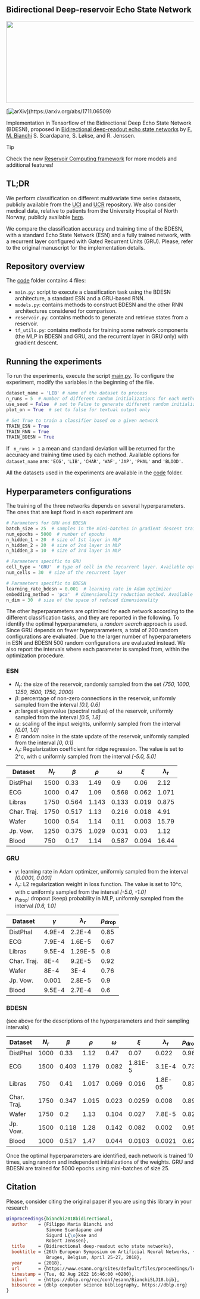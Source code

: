 ## Bidirectional Deep-reservoir Echo State Network

<img src="./imgs/BDESN.jpg" width="600" height="220">

[![arXiv](https://img.shields.io/badge/arXiv-1711.06509-b31b1b.svg?)](https://arxiv.org/abs/1711.06509)

Implementation in Tensorflow of the Bidirectional Deep Echo State Network (BDESN), proposed in [Bidirectional deep-readout echo state networks](https://arxiv.org/abs/1711.06509) by [F. M. Bianchi](https://sites.google.com/view/filippombianchi/home) S. Scardapane, S. Løkse, and R. Jenssen.

> [!TIP]
> Check the new [Reservoir Computing framework](https://github.com/FilippoMB/Reservoir-Computing-framework-for-multivariate-time-series-classification) for more models and additional features!

## TL;DR

We perform classification on different multivariate time series datasets, publicly available from the [UCI](https://archive.ics.uci.edu/ml/datasets.html) and [UCR](http://www.cs.ucr.edu/~eamonn/time_series_data/) repository.
We also consider medical data, relative to patients from the University Hospital of North Norway, publicly available [here](https://groups.google.com/forum/#!topic/ml-news/MQtVkxizrrU).

We compare the classification accuracy and training time of the BDESN, with a standard Echo State Network (ESN) and a fully trained network, with a recurrent layer configured with Gated Recurrent Units (GRU).
Please, refer to the original manuscript for the implementation details.

## Repository overview

The [code](https://github.com/FilippoMB/Bidirectional-Deep-Echo-State-Network/tree/master/code) folder contains 4 files:
* ```main.py```: script to execute a classification task using the BDESN architecture, a standard ESN and a GRU-based RNN.
* ```models.py```: contains methods to construct BDESN and the other RNN architectures considered for comparison.
* ```reservoir.py```: contains methods to generate and retrieve states from a reservoir.
* ```tf_utils.py```: contains methods for training some network components (the MLP in BDESN and GRU, and the recurrent layer in GRU only) with gradient descent.

## Running the experiments

To run the experiments, execute the script [main.py](https://github.com/FilippoMB/Bidirectional-Deep-Echo-State-Network/blob/master/code/main.py).
To configure the experiment, modify the variables in the beginning of the file.

```python
dataset_name = 'LIB' # name of the dataset to process
n_runs = 5  # number of different random initializations for each method
use_seed = False  # set to False to generate different random initializations at each execution
plot_on = True  # set to false for textual output only

# Set True to train a classifier based on a given network
TRAIN_ESN = True
TRAIN_RNN = True
TRAIN_BDESN = True

```

If ``` n_runs > 1``` a mean and standard deviation will be returned for the accuracy and training time used by each method.
Available options for ```dataset_name``` are: ```'ECG'```, ```'LIB'```, ```'CHAR'```, ```'WAF'```, ```'JAP'```, ```'PHAL'``` and ```'BLOOD'```.

All the datasets used in the experiments are available in the [code](https://github.com/FilippoMB/Bidirectional-Deep-Echo-State-Network/tree/master/dataset) folder.

## Hyperparameters configurations

The training of the three networks depends on several hyperparameters.
The ones that are kept fixed in each experiment are 

```python
# Parameters for GRU and BDESN
batch_size = 25  # samples in the mini-batches in gradient descent training
num_epochs = 5000  # number of epochs 
n_hidden_1 = 20  # size of 1st layer in MLP
n_hidden_2 = 20  # size of 2nd layer in MLP
n_hidden_3 = 10  # size of 3rd layer in MLP

# Parameters specific to GRU
cell_type = 'GRU'  # type of cell in the recurrent layer. Available options are 'RNN', 'GRU' and 'LSTM'
num_cells = 30  # size of the recurrent layer

# Parameters specific to BDESN
learning_rate_bdesn = 0.001  # learning rate in Adam optimizer
embedding_method = 'pca'  # dimensionality reduction method. Available options are 'identity', 'pca' and 'kpca'
n_dim = 30  # size of the space of reduced dimensionality
```

The other hyperparameters are optimized for each network according to the different classification tasks, and they are reported in the following.
To identify the optimal hyperparameters, a *random search* approach is used.
Since GRU depends on fewer hyperparameters, a total of 200 random configurations are evaluated.
Due to the larger number of hyperparameters in ESN and BDESN 500 random configurations are evaluated instead.
We also report the intervals where each parameter is sampled from, within the optimization procedure.

### ESN

* $N_r$: the size of the reservoir, randomly sampled from the set  *{750, 1000, 1250, 1500, 1750, 2000}*
* $\beta$: percentage of non-zero connections in the reservoir, uniformly sampled from the interval *[0.1, 0.6]*
* $\rho$: largest eigenvalue (spectral radius) of the reservoir, uniformly sampled from the interval *[0.5, 1.8]*
* $\omega$: scaling of the input weights, uniformly sampled from the interval *[0.01, 1.0]*
* $\xi$: random noise in the state update of the reservoir, uniformly sampled from the interval *[0, 0.1]*
* $\lambda_r$: Regularization coefficient for ridge regression. The value is set to 2^c, with c uniformly sampled from the interval *[-5.0, 5.0]*

Dataset | $N_r$ | $\beta$ | $\rho$ | $\omega$ | $\xi$ | $\lambda_r$
--- | ---| --- | --- | --- | --- | ---
DistPhal | 1500 | 0.33 | 1.49 | 0.9 | 0.06 | 2.12
ECG | 1000 | 0.47 | 1.09 | 0.568 | 0.062 | 1.071
Libras | 1750 | 0.564 | 1.143 | 0.133 | 0.019 | 0.875
Char. Traj. | 1750 | 0.517 | 1.13 | 0.216 | 0.018 | 4.91
Wafer | 1000 | 0.54 | 1.14 | 0.11 | 0.003 | 15.79
Jp. Vow. | 1250 | 0.375 | 1.029 | 0.031 | 0.03 | 1.12
Blood | 750 | 0.17 | 1.14 | 0.587 | 0.094 | 16.44 

### GRU

* $\gamma$: learning rate in Adam optimizer, uniformly sampled from the interval *[0.0001, 0.001]*
* $\lambda_r$: L2 regularization weight in loss function. The value is set to 10^c, with c uniformly sampled from the interval *[-5.0, -1.0]*
* $p_\text{drop}$: dropout (keep) probability in MLP, uniformly sampled from the interval *[0.6, 1.0]*

Dataset | $\gamma$ | $\lambda_r$ | $p_\text{drop}$
--- | --- | --- | ---
DistPhal | 4.9E-4 | 2.2E-4 | 0.85
ECG | 7.9E-4 | 1.6E-5 | 0.67
Libras | 9.5E-4 | 1.29E-5 | 0.8
Char. Traj. | 8E-4 | 9.2E-5 | 0.92
Wafer | 8E-4 | 3E-4 | 0.76
Jp. Vow. | 0.001 | 2.8E-5 | 0.9
Blood | 9.5E-4 | 2.7E-4 | 0.6

### BDESN

(see above for the descriptions of the hyperparameters and their sampling intervals)

Dataset | $N_r$ | $\beta$ | $\rho$ | $\omega$ | $\xi$ | $\lambda_r$ | $p_\text{drop}$
--- | ---| --- | --- | --- | --- | --- | ---
DistPhal | 1000 | 0.33 | 1.12 | 0.47 | 0.07 | 0.022 | 0.96
ECG | 1500 | 0.403 | 1.179 | 0.082 | 1.81E-5 | 3.1E-4 | 0.73
Libras | 750 | 0.41 | 1.017 | 0.069 | 0.016 | 1.8E-05 | 0.87
Char. Traj. | 1750 | 0.347 | 1.015 | 0.023 | 0.0259 | 0.008 | 0.89
Wafer | 1750 | 0.2 | 1.13 | 0.104 | 0.027 | 7.8E-5 | 0.82
Jp. Vow. | 1500 | 0.118 | 1.28 | 0.142 | 0.082 | 0.002 | 0.95
Blood | 1000 | 0.517 | 1.47 | 0.044 | 0.0103 | 0.0021 | 0.62

Once the optimal hyperparameters are identified, each network is trained 10 times, using random and independent initializations of the weights.
GRU and BDESN are trained for 5000 epochs using mini-batches of size 25.

## Citation
Please, consider citing the original paper if you are using this library in your research

```bibtex
@inproceedings{bianchi2018bidirectional,
  author    = {Filippo Maria Bianchi and
               Simone Scardapane and
               Sigurd L{\o}kse and
               Robert Jenssen},
  title     = {Bidirectional deep-readout echo state networks},
  booktitle = {26th European Symposium on Artificial Neural Networks, {ESANN} 2018,
               Bruges, Belgium, April 25-27, 2018},
  year      = {2018},
  url       = {https://www.esann.org/sites/default/files/proceedings/legacy/es2018-49.pdf},
  timestamp = {Tue, 02 Aug 2022 16:46:00 +0200},
  biburl    = {https://dblp.org/rec/conf/esann/BianchiSLJ18.bib},
  bibsource = {dblp computer science bibliography, https://dblp.org}
}
```

